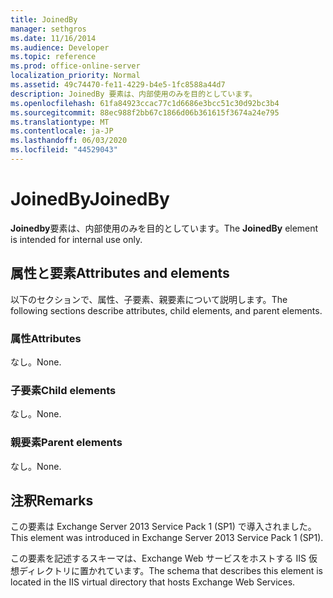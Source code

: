 ```yaml
---
title: JoinedBy
manager: sethgros
ms.date: 11/16/2014
ms.audience: Developer
ms.topic: reference
ms.prod: office-online-server
localization_priority: Normal
ms.assetid: 49c74470-fe11-4229-b4e5-1fc8588a44d7
description: JoinedBy 要素は、内部使用のみを目的としています。
ms.openlocfilehash: 61fa84923ccac77c1d6686e3bcc51c30d92bc3b4
ms.sourcegitcommit: 88ec988f2bb67c1866d06b361615f3674a24e795
ms.translationtype: MT
ms.contentlocale: ja-JP
ms.lasthandoff: 06/03/2020
ms.locfileid: "44529043"
---
```

# <a name="joinedby"></a><span data-ttu-id="b4af2-103">JoinedBy</span><span class="sxs-lookup"><span data-stu-id="b4af2-103">JoinedBy</span></span>

<span data-ttu-id="b4af2-104">**Joinedby**要素は、内部使用のみを目的としています。</span><span class="sxs-lookup"><span data-stu-id="b4af2-104">The **JoinedBy** element is intended for internal use only.</span></span> 

## <a name="attributes-and-elements"></a><span data-ttu-id="b4af2-105">属性と要素</span><span class="sxs-lookup"><span data-stu-id="b4af2-105">Attributes and elements</span></span>

<span data-ttu-id="b4af2-106">以下のセクションで、属性、子要素、親要素について説明します。</span><span class="sxs-lookup"><span data-stu-id="b4af2-106">The following sections describe attributes, child elements, and parent elements.</span></span>
  
### <a name="attributes"></a><span data-ttu-id="b4af2-107">属性</span><span class="sxs-lookup"><span data-stu-id="b4af2-107">Attributes</span></span>

<span data-ttu-id="b4af2-108">なし。</span><span class="sxs-lookup"><span data-stu-id="b4af2-108">None.</span></span>
  
### <a name="child-elements"></a><span data-ttu-id="b4af2-109">子要素</span><span class="sxs-lookup"><span data-stu-id="b4af2-109">Child elements</span></span>

<span data-ttu-id="b4af2-110">なし。</span><span class="sxs-lookup"><span data-stu-id="b4af2-110">None.</span></span>
  
### <a name="parent-elements"></a><span data-ttu-id="b4af2-111">親要素</span><span class="sxs-lookup"><span data-stu-id="b4af2-111">Parent elements</span></span>

<span data-ttu-id="b4af2-112">なし。</span><span class="sxs-lookup"><span data-stu-id="b4af2-112">None.</span></span>
  
## <a name="remarks"></a><span data-ttu-id="b4af2-113">注釈</span><span class="sxs-lookup"><span data-stu-id="b4af2-113">Remarks</span></span>

<span data-ttu-id="b4af2-114">この要素は Exchange Server 2013 Service Pack 1 (SP1) で導入されました。</span><span class="sxs-lookup"><span data-stu-id="b4af2-114">This element was introduced in Exchange Server 2013 Service Pack 1 (SP1).</span></span>
  
<span data-ttu-id="b4af2-115">この要素を記述するスキーマは、Exchange Web サービスをホストする IIS 仮想ディレクトリに置かれています。</span><span class="sxs-lookup"><span data-stu-id="b4af2-115">The schema that describes this element is located in the IIS virtual directory that hosts Exchange Web Services.</span></span>
  

